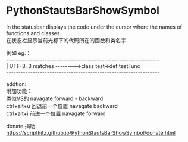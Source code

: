 PythonStautsBarShowSymbol
=========================

In the statusbar displays the code under the cursor where the names of functions and classes.<br />
在状态栏显示当前光标下的代码所在的函数和类名字.
<br/>

例如 eg.：<br />
---------------------------------------------------------------- <br />
\| UTF-8, 3 matches    --------\>class test-\>def testFunc <br />
---------------------------------------------------------------- <br />


addtion:<br />
附加功能： <br />
类似VS的 navagate forward - backward<br />
ctrl+alt+u 回退前一个位置 navagate backward<br />
ctrl+alt+i 前进一个位置 navagate forward<br />


donate 捐助:<br />
https://scriptkitz.github.io/PythonStautsBarShowSymbol/donate.html<br />
